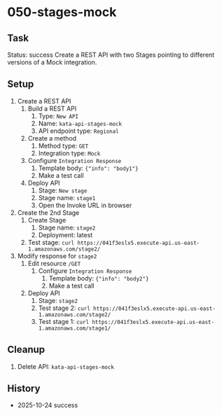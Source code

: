 # 050-stages-mock

## Task
Status: success
Create a REST API with two Stages pointing to different versions of a Mock integration.

## Setup
1. Create a REST API
	1. Build a REST API
    	1. Type: `New API`
    	2. Name: `kata-api-stages-mock`
    	3. API endpoint type: `Regional`
	2. Create a method
    	1. Method type: `GET`
    	2. Integration type: `Mock`
	3. Configure `Integration Response`
    	1. Template body: `{"info": "body1"}`
    	2. Make a test call
	4. Deploy API
    	1. Stage: `New stage`
    	2. Stage name: `stage1`
    	3. Open the Invoke URL in browser
2. Create the 2nd Stage
	1. Create Stage
		1. Stage name: `stage2`
		2. Deployment: latest
	2. Test stage: `curl https://041f3eslx5.execute-api.us-east-1.amazonaws.com/stage2/`
3. Modify response for `stage2`
	1. Edit resource `/GET`
		1. Configure `Integration Response`
    		1. Template body: `{"info": "body2"}`
    		2. Make a test call
    2. Deploy API
		1. Stage: `stage2`
    	2. Test stage 2: `curl https://041f3eslx5.execute-api.us-east-1.amazonaws.com/stage2/`
    	3. Test stage 1: `curl https://041f3eslx5.execute-api.us-east-1.amazonaws.com/stage1/`


## Cleanup
1. Delete API: `kata-api-stages-mock`

## History
- 2025-10-24 success
